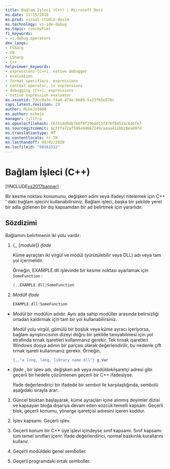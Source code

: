 ```yaml
---
title: Bağlam Işleci (C++) | Microsoft Docs
ms.date: 11/15/2016
ms.prod: visual-studio-dev14
ms.technology: vs-ide-debug
ms.topic: conceptual
f1_keywords:
- vs.debug.operators
dev_langs:
- FSharp
- VB
- CSharp
- C++
helpviewer_keywords:
- expressions [C++], native debugger
- evaluation
- format specifiers, expressions
- context operator, in expressions
- debugging [C++], expressions
- native expression evaluator
ms.assetid: 73cc9afe-f4a4-474e-bb89-5a33fb5e570c
caps.latest.revision: 29
author: MikeJo5000
ms.author: mikejo
manager: jillfra
ms.openlocfilehash: f6351dd9db7e6f8f29bdd15f376f84511c64bfe7
ms.sourcegitcommit: 6cfffa72af599a9d667249caaaa411bb28ea69fd
ms.translationtype: MT
ms.contentlocale: tr-TR
ms.lasthandoff: 09/02/2020
ms.locfileid: "68161532"
---
```

# <a name="context-operator-c"></a>Bağlam İşleci (C++)
[!INCLUDE[vs2017banner](../includes/vs2017banner.md)]

Bir kesme noktası konumunu, değişken adını veya ifadeyi nitelemek için C++ ' daki bağlam işlecini kullanabilirsiniz. Bağlam işleci, başka bir şekilde yerel bir adla gizlenen bir dış kapsamdan bir ad belirtmek için yararlıdır.  
  
## <a name="syntax"></a><a name="BKMK_Using_context_operators_to_specify_a_symbol"></a> Sözdizimi  
 Bağlamını belirtmenin iki yolu vardır:  
  
1. {,, [*module*]} *ifade*  
  
     Küme ayraçları iki virgül ve modül (yürütülebilir veya DLL) adı veya tam yol içermelidir.  
  
     Örneğin, EXAMPLE.dll işlevinde bir kesme noktası ayarlamak için `SomeFunction` :  
  
    ```cpp  
    {,,EXAMPLE.dll}SomeFunction  
    ```  
  
2. *Modül*! *ifade*  
  
    ```cpp  
    EXAMPLE.dll!SomeFunction  
    ```  
  
- *Modül* bir modülün adıdır. Aynı ada sahip modüller arasında belirsizliği ortadan kaldırmak için tam bir yol kullanabilirsiniz.  
  
   *Modül* yolu virgül, gömülü bir boşluk veya küme ayracı içeriyorsa, bağlam ayrıştırıcısının dizeyi doğru bir şekilde tanıyabilmesi için yol etrafında tırnak işaretleri kullanmanız gerekir. Tek tırnak işaretleri Windows dosya adının bir parçası olarak değerlendirilir, bu nedenle çift tırnak işareti kullanmanız gerekir. Örneğin,  
  
  ```cpp  
  {,,"a long, long, library name.dll"} g_Var  
  ```  
  
- *ifade* , bir işlev adı, değişken adı veya *modüldeki*işaretçi adresi gibi geçerli bir hedefe çözümlenen geçerli bir C++ ifadesiyse.  
  
  İfade değerlendirici bir ifadede bir sembol ile karşılaştığında, sembolü aşağıdaki sırayla arar:  
  
1. Güncel bloktan başlayarak, küme ayraçları içine alınmış deyimler dizisi ve kapsayan bloğa dışarıya devam eden sözcük temelli kapsam. Geçerli blok, geçerli konumu, yönerge işaretçisi adresini içeren koddur.  
  
2. İşlev kapsamı. Geçerli işlev.  
  
3. Geçerli konum bir C++ üye işlevi içindeyse sınıf kapsamı. Sınıf kapsamı tüm temel sınıfları içerir. İfade değerlendirici, normal baskınlık kurallarını kullanır.  
  
4. Geçerli modüldeki genel semboller.  
  
5. Geçerli programdaki ortak semboller.
